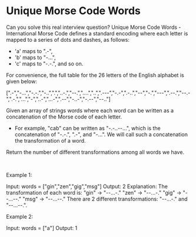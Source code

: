 # Unique Morse Code Words

Can you solve this real interview question? Unique Morse Code Words - International Morse Code defines a standard encoding where each letter is mapped to a series of dots and dashes, as follows:

 * 'a' maps to ".-",
 * 'b' maps to "-...",
 * 'c' maps to "-.-.", and so on.

For convenience, the full table for the 26 letters of the English alphabet is given below:


[".-","-...","-.-.","-..",".","..-.","--.","....","..",".---","-.-",".-..","--","-.","---",".--.","--.-",".-.","...","-","..-","...-",".--","-..-","-.--","--.."]

Given an array of strings words where each word can be written as a concatenation of the Morse code of each letter.

 * For example, "cab" can be written as "-.-..--...", which is the concatenation of "-.-.", ".-", and "-...". We will call such a concatenation the transformation of a word.

Return the number of different transformations among all words we have.

 

Example 1:


Input: words = ["gin","zen","gig","msg"]
Output: 2
Explanation: The transformation of each word is:
"gin" -> "--...-."
"zen" -> "--...-."
"gig" -> "--...--."
"msg" -> "--...--."
There are 2 different transformations: "--...-." and "--...--.".


Example 2:


Input: words = ["a"]
Output: 1